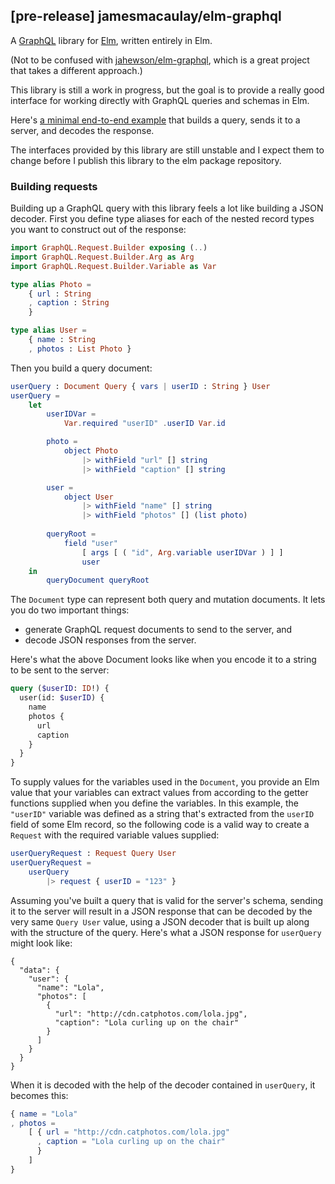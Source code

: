 ## [pre-release] jamesmacaulay/elm-graphql

A [GraphQL](http://graphql.org) library for [Elm](http://elm-lang.org), written entirely in Elm.

(Not to be confused with [jahewson/elm-graphql](https://github.com/jahewson/elm-graphql), which is a great project that takes a different approach.)

This library is still a work in progress, but the goal is to provide a really good interface for working directly with GraphQL queries and schemas in Elm.

Here's [a minimal end-to-end example](https://github.com/jamesmacaulay/elm-graphql/tree/master/example) that builds a query, sends it to a server, and decodes the response.

The interfaces provided by this library are still unstable and I expect them to change before I publish this library to the elm package repository.

### Building requests

Building up a GraphQL query with this library feels a lot like building a JSON decoder. First you define type aliases for each of the nested record types you want to construct out of the response:


```elm
import GraphQL.Request.Builder exposing (..)
import GraphQL.Request.Builder.Arg as Arg
import GraphQL.Request.Builder.Variable as Var

type alias Photo =
    { url : String
    , caption : String
    }

type alias User =
    { name : String
    , photos : List Photo }
```

Then you build a query document:

```elm
userQuery : Document Query { vars | userID : String } User
userQuery =
    let
        userIDVar =
            Var.required "userID" .userID Var.id

        photo =
            object Photo
                |> withField "url" [] string
                |> withField "caption" [] string

        user =
            object User
                |> withField "name" [] string
                |> withField "photos" [] (list photo)
        
        queryRoot =
            field "user"
                [ args [ ( "id", Arg.variable userIDVar ) ] ]
                user
    in
        queryDocument queryRoot
```

The `Document` type can represent both query and mutation documents. It lets you do two important things:
  
  * generate GraphQL request documents to send to the server, and
  * decode JSON responses from the server.

Here's what the above Document looks like when you encode it to a string to be sent to the server:

```graphql
query ($userID: ID!) {
  user(id: $userID) {
    name
    photos {
      url
      caption
    }
  }
}
```

To supply values for the variables used in the `Document`, you provide an Elm value that your variables can extract values from according to the getter functions supplied when you define the variables. In this example, the `"userID"` variable was defined as a string that's extracted from the `userID` field of some Elm record, so the following code is a valid way to create a `Request` with the required variable values supplied:

```elm
userQueryRequest : Request Query User
userQueryRequest =
    userQuery
        |> request { userID = "123" }
```

Assuming you've built a query that is valid for the server's schema, sending it to the server will result in a JSON response that can be decoded by the very same `Query User` value, using a JSON decoder that is built up along with the structure of the query. Here's what a JSON response for `userQuery` might look like:

```
{
  "data": {
    "user": {
      "name": "Lola",
      "photos": [
        {
          "url": "http://cdn.catphotos.com/lola.jpg",
          "caption": "Lola curling up on the chair"
        }
      ]
    }
  }
}
```

When it is decoded with the help of the decoder contained in `userQuery`, it becomes this:

```elm
{ name = "Lola"
, photos =
    [ { url = "http://cdn.catphotos.com/lola.jpg"
      , caption = "Lola curling up on the chair"
      }
    ]
}
```
